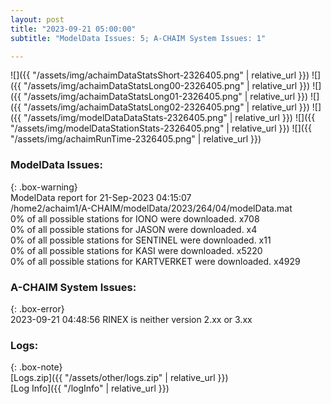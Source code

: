 ```yaml
---
layout: post
title: "2023-09-21 05:00:00"
subtitle: "ModelData Issues: 5; A-CHAIM System Issues: 1"

---
```


![]({{ "/assets/img/achaimDataStatsShort-2326405.png" | relative_url }})
![]({{ "/assets/img/achaimDataStatsLong00-2326405.png" | relative_url }})
![]({{ "/assets/img/achaimDataStatsLong01-2326405.png" | relative_url }})
![]({{ "/assets/img/achaimDataStatsLong02-2326405.png" | relative_url }})
![]({{ "/assets/img/modelDataDataStats-2326405.png" | relative_url }})
![]({{ "/assets/img/modelDataStationStats-2326405.png" | relative_url }})
![]({{ "/assets/img/achaimRunTime-2326405.png" | relative_url }})


### ModelData Issues:  
  
{: .box-warning}  
 ModelData report for 21-Sep-2023 04:15:07   
 /home2/achaim1/A-CHAIM/modelData/2023/264/04/modelData.mat   
 0% of all possible stations for IONO were downloaded. x708   
 0% of all possible stations for JASON were downloaded. x4   
 0% of all possible stations for SENTINEL were downloaded. x11   
 0% of all possible stations for KASI were downloaded. x5220   
 0% of all possible stations for KARTVERKET were downloaded. x4929   
  
### A-CHAIM System Issues:  
  
{: .box-error}  
2023-09-21 04:48:56 RINEX is neither version 2.xx or 3.xx  

### Logs:  
  
{: .box-note}  
[Logs.zip]({{ "/assets/other/logs.zip" | relative_url }})  
[Log Info]({{ "/logInfo" | relative_url }})  
